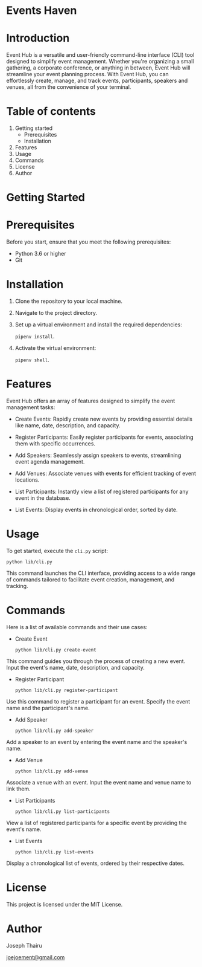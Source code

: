# Events Haven

# Introduction
Event Hub is a versatile and user-friendly command-line interface (CLI) tool designed to simplify event management. Whether you're organizing a small gathering, a corporate conference, or anything in between, Event Hub will streamline your event planning process. With Event Hub, you can effortlessly create, manage, and track events, participants, speakers and venues, all from the convenience of your terminal. 

# Table of contents
1. Getting started
   * Prerequisites
   * Installation
2. Features
3. Usage
4. Commands
5. License
6. Author

# Getting Started
   # Prerequisites
  Before you start, ensure that you meet the following prerequisites:
   * Python 3.6 or higher
   * Git 

  # Installation
 1. Clone the repository to your local machine.
 2. Navigate to the project directory.
 3. Set up a virtual environment and install the required dependencies: 

    `pipenv install`.
4. Activate  the virtual environment: 

   `pipenv shell`.

# Features
Event Hub offers an array of features designed to simplify the event management tasks:

* Create Events: Rapidly create new events by providing essential details like name, date, description, and capacity.

* Register Participants: Easily register participants for events, associating them with specific occurrences.

* Add Speakers: Seamlessly assign speakers to events, streamlining event agenda management.

* Add Venues: Associate venues with events for efficient tracking of event locations.

* List Participants: Instantly view a list of registered participants for any event in the database.

* List Events: Display events in chronological order, sorted by date.

# Usage
To get started, execute the `cli.py` script: 

    python lib/cli.py

This command launches the CLI interface, providing access to a wide range of commands tailored to facilitate event creation, management, and tracking.

# Commands
Here is a list of available commands and their use cases:
 - Create Event
          
       python lib/cli.py create-event

 This command guides you through the process of creating a new event. Input the event's name, date, description, and capacity.

 - Register Participant

       python lib/cli.py register-participant

Use this command to register a participant for an event. Specify the event name and the participant's name.

- Add Speaker

      python lib/cli.py add-speaker

Add a speaker to an event by entering the event name and the speaker's name.

- Add Venue

      python lib/cli.py add-venue

Associate a venue with an event. Input the event name and venue name to link them.

- List Participants

      python lib/cli.py list-participants

View a list of registered participants for a specific event by providing the event's name.

- List Events

      python lib/cli.py list-events

Display a chronological list of events, ordered by their respective dates.

# License
This project is licensed under the MIT License. 

# Author
Joseph Thairu

joejoement@gmail.com